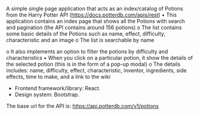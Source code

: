 A simple single page application that acts as an index/catalog of Potions from the Harry Potter API (https://docs.potterdb.com/apis/rest)
•	This application contains an index page that shows all the Potions with search and pagination (the API contains around 156 potions)
o	The list contains some basic details of the Potions such as name, effect, difficulty, characteristic and an image
o	The list is searchable by name

o	It also implements an option to filter the potions by difficulty and characteristics
•	When you click on a particular potion, it show the details of the selected potion (this is in the form of a pop-up modal)
o	The details includes: name, difficulty, effect, characteristic, inventor, ingredients, side effects, time to make, and a link to the wiki

- Frontend framework/library: React.
- Design system: Bootstrap.

The base url for the API is:
https://api.potterdb.com/v1/potions
